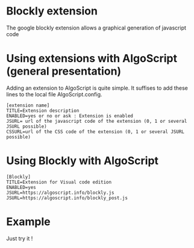 Blockly extension
=======================
The google blockly extension allows a graphical generation of javascript code

# Using extensions with AlgoScript (general presentation)
Adding an extension to AlgoScript is quite simple. It suffises to add these lines to the local file AlgoScript.config. 

	[extension name]
	TITLE=Extension description
	ENABLED=yes or no or ask : Extension is enabled
	JSURL= url of the javascript code of the extension (0, 1 or several JSURL possible)
	CSSURL=url of the CSS code of the extension (0, 1 or several JSURL possible)

# Using Blockly with AlgoScript

	[Blockly]
	TITLE=Extension for Visual code edition
	ENABLED=yes
	JSURL=https://algoscript.info/blockly.js
	JSURL=https://algoscript.info/blockly_post.js

# Example

Just try it !
